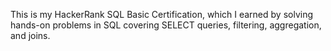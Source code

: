 This is my HackerRank SQL Basic Certification, which I earned by solving hands-on problems in SQL covering SELECT queries, filtering, aggregation, and joins.
